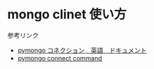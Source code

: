 # mongo clinet 使い方
参考リンク

- [pymongo コネクション　英語　ドキュメント](https://api.mongodb.com/python/current/examples/authentication.html)
- [pymongo connect command  ](https://kiy-s.hateblo.jp/entry/2019/04/12/003053)
